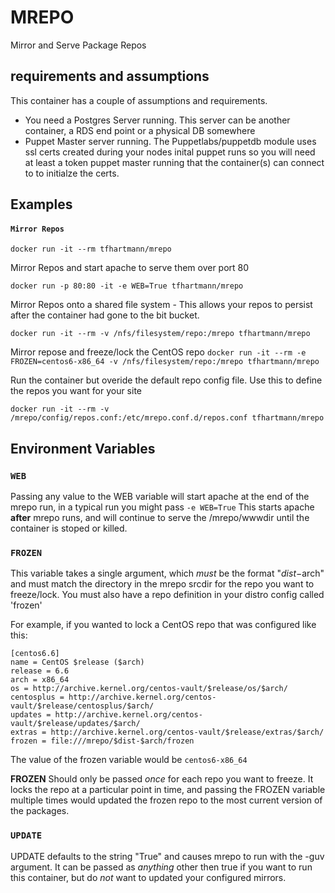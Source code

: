 # MREPO

Mirror and Serve Package Repos

## requirements and assumptions
This container has a couple of assumptions and requirements.

* You need a Postgres Server running.  This server can be another container, a RDS end point or a physical DB somewhere
* Puppet Master server running. The Puppetlabs/puppetdb module uses ssl certs created during your nodes inital puppet runs so you will
  need at least a token puppet master running that the container(s) can connect to to initialze the certs.



## Examples

#### `Mirror Repos`


`docker run -it --rm tfhartmann/mrepo`

Mirror Repos and start apache to serve them over port 80

`docker run -p 80:80 -it -e WEB=True tfhartmann/mrepo`

Mirror Repos onto a shared file system - This allows your repos to persist after the container had gone to the bit bucket.

`docker run -it --rm -v /nfs/filesystem/repo:/mrepo tfhartmann/mrepo `


Mirror repose and freeze/lock the CentOS repo
`docker run -it --rm -e FROZEN=centos6-x86_64 -v /nfs/filesystem/repo:/mrepo tfhartmann/mrepo`


Run the container but overide the default repo config file. Use this to define the repos you want for your site

`docker run -it --rm -v /mrepo/config/repos.conf:/etc/mrepo.conf.d/repos.conf tfhartmann/mrepo`


##  Environment Variables

### `WEB`
Passing any value to the WEB variable will start apache at the end of the mrepo run, in a typical run you might pass `-e WEB=True`
This starts apache **after** mrepo runs, and will continue to serve the /mrepo/wwwdir until the container is stoped or killed.

### `FROZEN`
This variable takes a single argument, which *must* be the format "$dist-$arch" and must match the directory in the mrepo srcdir for the repo you want to freeze/lock.  You must also have a repo definition in your distro config called 'frozen'

For example, if you wanted to lock a CentOS repo that was configured like this:

```
[centos6.6]
name = CentOS $release ($arch)
release = 6.6
arch = x86_64
os = http://archive.kernel.org/centos-vault/$release/os/$arch/
centosplus = http://archive.kernel.org/centos-vault/$release/centosplus/$arch/
updates = http://archive.kernel.org/centos-vault/$release/updates/$arch/
extras = http://archive.kernel.org/centos-vault/$release/extras/$arch/
frozen = file:///mrepo/$dist-$arch/frozen
```
The value of the frozen variable would be `centos6-x86_64`

**FROZEN** Should only be passed *once* for each repo you want to freeze. It locks the repo at a particular point in time, and passing the FROZEN variable multiple times would updated the frozen repo to the most current version of the packages.

### `UPDATE`
UPDATE defaults to the string "True" and causes mrepo to run with the -guv argument.  It can be passed as *anything* other then true if you want to run this container, but do *not* want to updated your configured mirrors.
